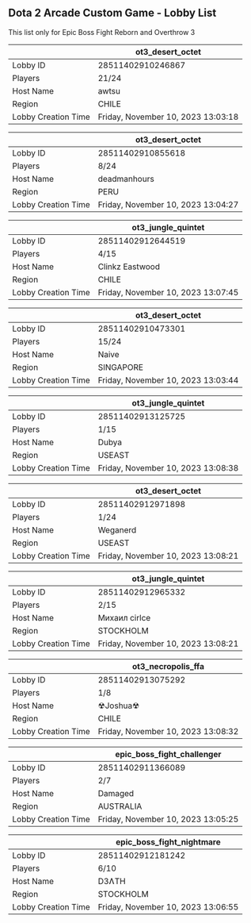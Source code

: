 ## Dota 2 Arcade Custom Game - Lobby List

This list only for Epic Boss Fight Reborn and Overthrow 3

|  | ot3_desert_octet |
| ------ | ------ |
| Lobby ID | 28511402910246867 |
| Players | 21/24 |
| Host Name | awtsu |
| Region | CHILE |
| Lobby Creation Time | Friday, November 10, 2023 13:03:18 |


|  | ot3_desert_octet |
| ------ | ------ |
| Lobby ID | 28511402910855618 |
| Players | 8/24 |
| Host Name | deadmanhours |
| Region | PERU |
| Lobby Creation Time | Friday, November 10, 2023 13:04:27 |


|  | ot3_jungle_quintet |
| ------ | ------ |
| Lobby ID | 28511402912644519 |
| Players | 4/15 |
| Host Name | Clinkz Eastwood |
| Region | CHILE |
| Lobby Creation Time | Friday, November 10, 2023 13:07:45 |


|  | ot3_desert_octet |
| ------ | ------ |
| Lobby ID | 28511402910473301 |
| Players | 15/24 |
| Host Name | Naive |
| Region | SINGAPORE |
| Lobby Creation Time | Friday, November 10, 2023 13:03:44 |


|  | ot3_jungle_quintet |
| ------ | ------ |
| Lobby ID | 28511402913125725 |
| Players | 1/15 |
| Host Name | Dubya |
| Region | USEAST |
| Lobby Creation Time | Friday, November 10, 2023 13:08:38 |


|  | ot3_desert_octet |
| ------ | ------ |
| Lobby ID | 28511402912971898 |
| Players | 1/24 |
| Host Name | Weganerd |
| Region | USEAST |
| Lobby Creation Time | Friday, November 10, 2023 13:08:21 |


|  | ot3_jungle_quintet |
| ------ | ------ |
| Lobby ID | 28511402912965332 |
| Players | 2/15 |
| Host Name | Михаил cirlce |
| Region | STOCKHOLM |
| Lobby Creation Time | Friday, November 10, 2023 13:08:21 |


|  | ot3_necropolis_ffa |
| ------ | ------ |
| Lobby ID | 28511402913075292 |
| Players | 1/8 |
| Host Name | ☢Joshua☢ |
| Region | CHILE |
| Lobby Creation Time | Friday, November 10, 2023 13:08:32 |


|  | epic_boss_fight_challenger |
| ------ | ------ |
| Lobby ID | 28511402911366089 |
| Players | 2/7 |
| Host Name | Damaged |
| Region | AUSTRALIA |
| Lobby Creation Time | Friday, November 10, 2023 13:05:25 |


|  | epic_boss_fight_nightmare |
| ------ | ------ |
| Lobby ID | 28511402912181242 |
| Players | 6/10 |
| Host Name | D3ɅTH |
| Region | STOCKHOLM |
| Lobby Creation Time | Friday, November 10, 2023 13:06:55 |


